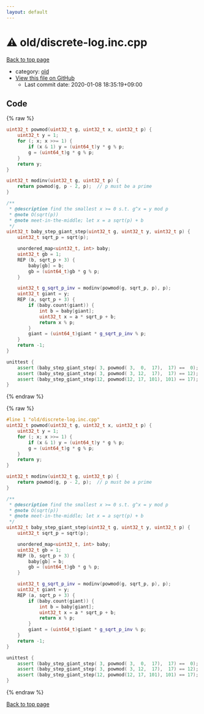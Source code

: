 ```yaml
---
layout: default
---
```


<!-- mathjax config similar to math.stackexchange -->
<script type="text/javascript" async
  src="https://cdnjs.cloudflare.com/ajax/libs/mathjax/2.7.5/MathJax.js?config=TeX-MML-AM_CHTML">
</script>
<script type="text/x-mathjax-config">
  MathJax.Hub.Config({
    TeX: { equationNumbers: { autoNumber: "AMS" }},
    tex2jax: {
      inlineMath: [ ['$','$'] ],
      processEscapes: true
    },
    "HTML-CSS": { matchFontHeight: false },
    displayAlign: "left",
    displayIndent: "2em"
  });
</script>

<script type="text/javascript" src="https://cdnjs.cloudflare.com/ajax/libs/jquery/3.4.1/jquery.min.js"></script>
<script src="https://cdn.jsdelivr.net/npm/jquery-balloon-js@1.1.2/jquery.balloon.min.js" integrity="sha256-ZEYs9VrgAeNuPvs15E39OsyOJaIkXEEt10fzxJ20+2I=" crossorigin="anonymous"></script>
<script type="text/javascript" src="../../assets/js/copy-button.js"></script>
<link rel="stylesheet" href="../../assets/css/copy-button.css" />


# :warning: old/discrete-log.inc.cpp

<a href="../../index.html">Back to top page</a>

* category: <a href="../../index.html#149603e6c03516362a8da23f624db945">old</a>
* <a href="{{ site.github.repository_url }}/blob/master/old/discrete-log.inc.cpp">View this file on GitHub</a>
    - Last commit date: 2020-01-08 18:35:19+09:00




## Code

<a id="unbundled"></a>
{% raw %}
```cpp
uint32_t powmod(uint32_t g, uint32_t x, uint32_t p) {
    uint32_t y = 1;
    for (; x; x >>= 1) {
        if (x & 1) y = (uint64_t)y * g % p;
        g = (uint64_t)g * g % p;
    }
    return y;
}

uint32_t modinv(uint32_t g, uint32_t p) {
    return powmod(g, p - 2, p);  // p must be a prime
}

/**
 * @description find the smallest x >= 0 s.t. g^x = y mod p
 * @note O(sqrt(p))
 * @note meet-in-the-middle; let x = a sqrt(p) + b
 */
uint32_t baby_step_giant_step(uint32_t g, uint32_t y, uint32_t p) {
    uint32_t sqrt_p = sqrt(p);

    unordered_map<uint32_t, int> baby;
    uint32_t gb = 1;
    REP (b, sqrt_p + 3) {
        baby[gb] = b;
        gb = (uint64_t)gb * g % p;
    }

    uint32_t g_sqrt_p_inv = modinv(powmod(g, sqrt_p, p), p);
    uint32_t giant = y;
    REP (a, sqrt_p + 3) {
        if (baby.count(giant)) {
            int b = baby[giant];
            uint32_t x = a * sqrt_p + b;
            return x % p;
        }
        giant = (uint64_t)giant * g_sqrt_p_inv % p;
    }
    return -1;
}

unittest {
    assert (baby_step_giant_step( 3, powmod( 3,  0,  17),  17) ==  0);
    assert (baby_step_giant_step( 3, powmod( 3, 12,  17),  17) == 12);
    assert (baby_step_giant_step(12, powmod(12, 17, 101), 101) == 17);
}

```
{% endraw %}

<a id="bundled"></a>
{% raw %}
```cpp
#line 1 "old/discrete-log.inc.cpp"
uint32_t powmod(uint32_t g, uint32_t x, uint32_t p) {
    uint32_t y = 1;
    for (; x; x >>= 1) {
        if (x & 1) y = (uint64_t)y * g % p;
        g = (uint64_t)g * g % p;
    }
    return y;
}

uint32_t modinv(uint32_t g, uint32_t p) {
    return powmod(g, p - 2, p);  // p must be a prime
}

/**
 * @description find the smallest x >= 0 s.t. g^x = y mod p
 * @note O(sqrt(p))
 * @note meet-in-the-middle; let x = a sqrt(p) + b
 */
uint32_t baby_step_giant_step(uint32_t g, uint32_t y, uint32_t p) {
    uint32_t sqrt_p = sqrt(p);

    unordered_map<uint32_t, int> baby;
    uint32_t gb = 1;
    REP (b, sqrt_p + 3) {
        baby[gb] = b;
        gb = (uint64_t)gb * g % p;
    }

    uint32_t g_sqrt_p_inv = modinv(powmod(g, sqrt_p, p), p);
    uint32_t giant = y;
    REP (a, sqrt_p + 3) {
        if (baby.count(giant)) {
            int b = baby[giant];
            uint32_t x = a * sqrt_p + b;
            return x % p;
        }
        giant = (uint64_t)giant * g_sqrt_p_inv % p;
    }
    return -1;
}

unittest {
    assert (baby_step_giant_step( 3, powmod( 3,  0,  17),  17) ==  0);
    assert (baby_step_giant_step( 3, powmod( 3, 12,  17),  17) == 12);
    assert (baby_step_giant_step(12, powmod(12, 17, 101), 101) == 17);
}

```
{% endraw %}

<a href="../../index.html">Back to top page</a>

